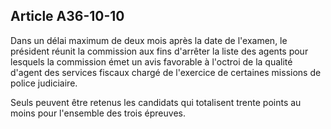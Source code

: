 Article A36-10-10
----
Dans un délai maximum de deux mois après la date de l'examen, le président
réunit la commission aux fins d'arrêter la liste des agents pour lesquels la
commission émet un avis favorable à l'octroi de la qualité d'agent des services
fiscaux chargé de l'exercice de certaines missions de police judiciaire.

Seuls peuvent être retenus les candidats qui totalisent trente points au moins
pour l'ensemble des trois épreuves.
